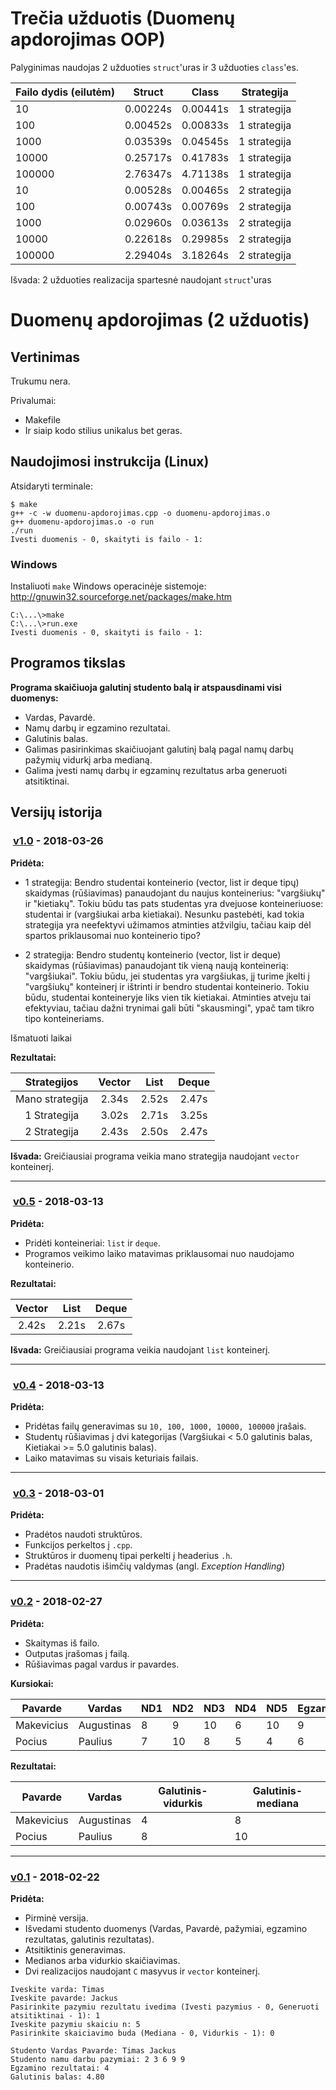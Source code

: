 # Trečia užduotis (Duomenų apdorojimas OOP)

Palyginimas naudojas 2 užduoties `struct`'uras ir 3 užduoties `class`'es.

| Failo dydis (eilutėm) | Struct | Class  | Strategija   |
|-----------------------|--------|--------|--------------|
|10                     |0.00224s|0.00441s| 1 strategija |
|100                    |0.00452s|0.00833s| 1 strategija |
|1000                   |0.03539s|0.04545s| 1 strategija |
|10000                  |0.25717s|0.41783s| 1 strategija |
|100000                 |2.76347s|4.71138s| 1 strategija |
|10                     |0.00528s|0.00465s| 2 strategija |
|100                    |0.00743s|0.00769s| 2 strategija |
|1000                   |0.02960s|0.03613s| 2 strategija |
|10000                  |0.22618s|0.29985s| 2 strategija |
|100000                 |2.29404s|3.18264s| 2 strategija |

Išvada: 2 užduoties realizacija spartesnė naudojant `struct`'uras

# Duomenų apdorojimas (2 užduotis)

## Vertinimas

Trukumu nera.

Privalumai:

- Makefile
- Ir siaip kodo stilius unikalus bet geras.


## Naudojimosi instrukcija (Linux)

Atsidaryti terminale:
```
$ make
g++ -c -w duomenu-apdorojimas.cpp -o duomenu-apdorojimas.o
g++ duomenu-apdorojimas.o -o run
./run
Ivesti duomenis - 0, skaityti is failo - 1:
```

### Windows

Instaliuoti `make` Windows operacinėje sistemoje: http://gnuwin32.sourceforge.net/packages/make.htm

``` 
C:\...\>make
C:\...\>run.exe
Ivesti duomenis - 0, skaityti is failo - 1:
```

## Programos tikslas

**Programa skaičiuoja galutinį studento balą ir atspausdinami visi duomenys:**
- Vardas, Pavardė.
- Namų darbų ir egzamino rezultatai.
- Galutinis balas.
- Galimas pasirinkimas skaičiuojant galutinį balą pagal namų darbų pažymių vidurkį arba medianą.
- Galima įvesti namų darbų ir egzaminų rezultatus arba generuoti atsitiktinai.

## Versijų istorija

###  [v1.0](https://github.com/jTimas/duomenu-apdorojimas/releases/tag/v1.0.1) - 2018-03-26

**Pridėta:**
- 1 strategija: Bendro studentai konteinerio (vector, list ir deque tipų) skaidymas (rūšiavimas) panaudojant du naujus konteinerius: "vargšiukų" ir "kietiakų". Tokiu būdu tas pats studentas yra dvejuose konteineriuose: studentai ir (vargšiukai arba kietiakai). Nesunku pastebėti, kad tokia strategija yra neefektyvi užimamos atminties atžvilgiu, tačiau kaip dėl spartos priklausomai nuo konteinerio tipo?

- 2 strategija: Bendro studentų konteinerio (vector, list ir deque) skaidymas (rūšiavimas) panaudojant tik vieną naują konteinerią: "vargšiukai". Tokiu būdu, jei studentas yra vargšiukas, jį turime įkelti į "vargšiukų" konteinerį ir ištrinti ir bendro studentai konteinerio. Tokiu būdu, studentai konteineryje liks vien tik kietiakai. Atminties atveju tai efektyviau, tačiau dažni trynimai gali būti "skausmingi", ypač tam tikro tipo konteineriams.

Išmatuoti laikai

**Rezultatai:**

| Strategijos     | Vector | List  | Deque |
|:---------------:|:------:|:-----:|:-----:|
| Mano strategija | 2.34s  | 2.52s | 2.47s |
| 1 Strategija    | 3.02s  | 2.71s | 3.25s |
| 2 Strategija    | 2.43s  | 2.50s | 2.47s |

**Išvada:**
Greičiausiai programa veikia mano strategija naudojant `vector` konteinerį.

---

###  [v0.5](https://github.com/jTimas/duomenu-apdorojimas/releases/tag/v0.5) - 2018-03-13

**Pridėta:**
- Pridėti konteineriai: `list` ir `deque`.
- Programos veikimo laiko matavimas priklausomai nuo naudojamo konteinerio.

**Rezultatai:**

| Vector | List  | Deque |
|:------:|:-----:|:-----:|
| 2.42s  | 2.21s | 2.67s |

**Išvada:**
Greičiausiai programa veikia naudojant `list` konteinerį.

---

###  [v0.4](https://github.com/jTimas/duomenu-apdorojimas/releases/tag/v0.4) - 2018-03-13

**Pridėta:**
- Pridėtas failų generavimas su `10, 100, 1000, 10000, 100000` įrašais.
- Studentų rūšiavimas į dvi kategorijas (Vargšiukai < 5.0 galutinis balas, Kietiakai >= 5.0 galutinis balas).
- Laiko matavimas su visais keturiais failais.

---

###  [v0.3](https://github.com/jTimas/duomenu-apdorojimas/releases/tag/v0.3.1) - 2018-03-01

**Pridėta:**
- Pradėtos naudoti struktūros.
- Funkcijos perkeltos į `.cpp`.
- Struktūros ir duomenų tipai perkelti į headerius `.h`.
- Pradėtas naudotis išimčių valdymas (angl. *Exception Handling*)

---

### [v0.2](https://github.com/jTimas/duomenu-apdorojimas/releases/tag/v0.2) - 2018-02-27

**Pridėta:**
- Skaitymas iš failo.
- Outputas įrašomas į failą.
- Rūšiavimas pagal vardus ir pavardes.

**Kursiokai:**

| Pavarde    | Vardas     | ND1 | ND2 | ND3 | ND4 | ND5 | Egzaminas |
| ---------- | ---------- | --- | --- | --- | --- | --- | --------- |
| Makevicius | Augustinas | 8   | 9   | 10  | 6   | 10  | 9         |
| Pocius     | Paulius    | 7   | 10  | 8   | 5   | 4   | 6         |

**Rezultatai:**

| Pavarde    | Vardas     | Galutinis-vidurkis | Galutinis-mediana |
| ---------- | ---------- | ------------------ | ----------------- |
| Makevicius | Augustinas | 4                  | 8                 |
| Pocius     | Paulius    | 8                  | 10                |

---

### [v0.1](https://github.com/jTimas/duomenu-apdorojimas/releases/tag/v0.1) - 2018-02-22

**Pridėta:**
- Pirminė versija.
- Išvedami studento duomenys (Vardas, Pavardė, pažymiai, egzamino rezultatas, galutinis rezultatas).
- Atsitiktinis generavimas.
- Medianos arba vidurkio skaičiavimas.
- Dvi realizacijos naudojant `C` masyvus ir `vector` konteinerį.

```
Iveskite varda: Timas
Iveskite pavarde: Jackus
Pasirinkite pazymiu rezultatu ivedima (Ivesti pazymius - 0, Generuoti atsitiktinai - 1): 1
Iveskite pazymiu skaiciu n: 5
Pasirinkite skaiciavimo buda (Mediana - 0, Vidurkis - 1): 0
```

```
Studento Vardas Pavarde: Timas Jackus
Studento namu darbu pazymiai: 2 3 6 9 9
Egzamino rezultatai: 4
Galutinis balas: 4.80
```
